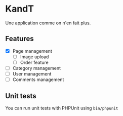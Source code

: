 # KandT

Une application comme on n'en fait plus.

## Features

- [x] Page management
  - [ ] Image upload
  - [ ] Order feature
- [ ] Category management
- [ ] User management
- [ ] Comments management

## Unit tests

You can run unit tests with PHPUnit using `bin/phpunit`
